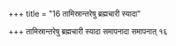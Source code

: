 +++
title = "16 तामिस्रान्तरेषु ब्रह्मचारी स्यादा"

+++
तामिस्रान्तरेषु ब्रह्मचारी स्यादा समापनादा समापनात् १६
